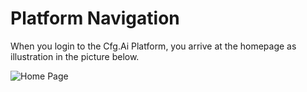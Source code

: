 # Platform Navigation
When you login to the Cfg.Ai Platform, you arrive at the homepage as illustration in the picture below.

![Home Page](../../../static/img/PlatformNavigation/homepagePN.PNG)

